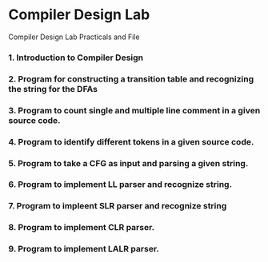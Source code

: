 # Compiler Design Lab

Compiler Design Lab Practicals and File

### 1. Introduction to Compiler Design

### 2. Program for constructing a transition table and recognizing the string for the DFAs

### 3. Program to count single and multiple line comment in a given source code.

### 4. Program to identify different tokens in a given source code.

### 5. Program to take a CFG as input and parsing a given string.

### 6. Program to implement LL parser and recognize string.

### 7. Program to impleent SLR parser and recognize string

### 8. Program to implement CLR parser.

### 9. Program to implement LALR parser.
